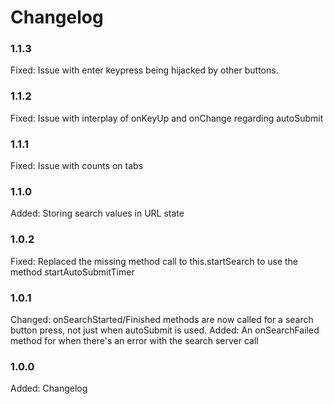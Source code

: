 # Changelog

### 1.1.3

Fixed:    Issue with enter keypress being hijacked by other buttons.

### 1.1.2

Fixed:    Issue with interplay of onKeyUp and onChange regarding autoSubmit

### 1.1.1

Fixed:	  Issue with counts on tabs

### 1.1.0

Added:    Storing search values in URL state

### 1.0.2

Fixed:    Replaced the missing method call to this.startSearch to use the method startAutoSubmitTimer

### 1.0.1

Changed:  onSearchStarted/Finished methods are now called for a search button press, not just when autoSubmit is used.
Added:    An onSearchFailed method for when there's an error with the search server call

### 1.0.0

Added:    Changelog
